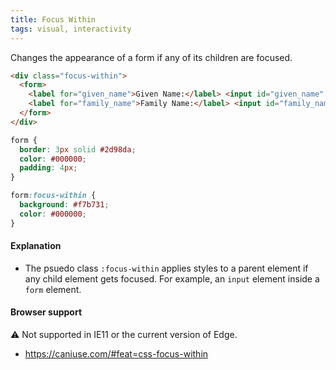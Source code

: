 ```yaml
---
title: Focus Within
tags: visual, interactivity
---
```


Changes the appearance of a form if any of its children are focused.

```html
<div class="focus-within">
  <form>
    <label for="given_name">Given Name:</label> <input id="given_name" type="text" /> <br />
    <label for="family_name">Family Name:</label> <input id="family_name" type="text" />
  </form>
</div>
```

```css
form {
  border: 3px solid #2d98da;
  color: #000000;
  padding: 4px;
}

form:focus-within {
  background: #f7b731;
  color: #000000;
}
```

<!-- Leave this blank, the build script will generate the demo for you. -->

#### Explanation

- The psuedo class `:focus-within` applies styles to a parent element if any child element gets focused. For example, an `input` element inside a `form` element.

#### Browser support

<span class="snippet__support-note">⚠️ Not supported in IE11 or the current version of Edge.</span>

<!-- Whenever possible, link a `caniuse` feature which allows the browser support percentage to be displayed.
If no link is provided, it defaults to 99+%. -->

- https://caniuse.com/#feat=css-focus-within



